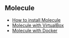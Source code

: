 Molecule
--------

- [How to install Molecule](./molecule/install.md)
- [Molecule with VirtualBox](./molecule/virtualbox.md)
- [Molecule with Docker](./molecule/docker.md)
